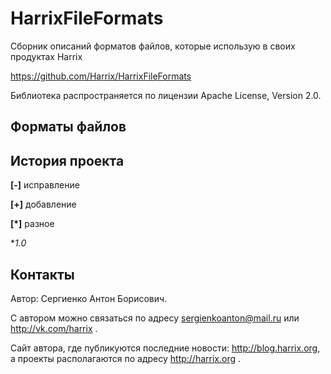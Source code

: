 HarrixFileFormats
=================

Сборник описаний форматов файлов, которые использую в своих продуктах Harrix

https://github.com/Harrix/HarrixFileFormats

Библиотека распространяется по лицензии Apache License, Version 2.0.

Форматы файлов
---------------

История проекта
---------------

**[-]** исправление

**[+]** добавление

**[*]** разное

**1.0*

Контакты
---------------

Автор: Сергиенко Антон Борисович.

С автором можно связаться по адресу sergienkoanton@mail.ru или  http://vk.com/harrix .

Сайт автора, где публикуются последние новости: http://blog.harrix.org, а проекты располагаются по адресу http://harrix.org .